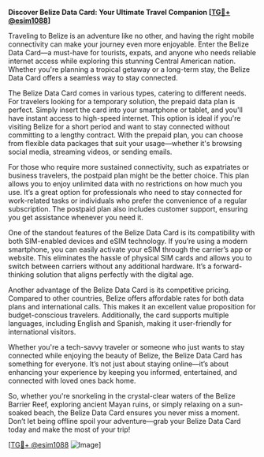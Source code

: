 **Discover Belize Data Card: Your Ultimate Travel Companion [[TG💪+ @esim1088](https://t.me/s/esim1088)]**

Traveling to Belize is an adventure like no other, and having the right mobile connectivity can make your journey even more enjoyable. Enter the Belize Data Card—a must-have for tourists, expats, and anyone who needs reliable internet access while exploring this stunning Central American nation. Whether you're planning a tropical getaway or a long-term stay, the Belize Data Card offers a seamless way to stay connected.

The Belize Data Card comes in various types, catering to different needs. For travelers looking for a temporary solution, the prepaid data plan is perfect. Simply insert the card into your smartphone or tablet, and you'll have instant access to high-speed internet. This option is ideal if you're visiting Belize for a short period and want to stay connected without committing to a lengthy contract. With the prepaid plan, you can choose from flexible data packages that suit your usage—whether it's browsing social media, streaming videos, or sending emails.

For those who require more sustained connectivity, such as expatriates or business travelers, the postpaid plan might be the better choice. This plan allows you to enjoy unlimited data with no restrictions on how much you use. It’s a great option for professionals who need to stay connected for work-related tasks or individuals who prefer the convenience of a regular subscription. The postpaid plan also includes customer support, ensuring you get assistance whenever you need it.

One of the standout features of the Belize Data Card is its compatibility with both SIM-enabled devices and eSIM technology. If you’re using a modern smartphone, you can easily activate your eSIM through the carrier’s app or website. This eliminates the hassle of physical SIM cards and allows you to switch between carriers without any additional hardware. It’s a forward-thinking solution that aligns perfectly with the digital age.

Another advantage of the Belize Data Card is its competitive pricing. Compared to other countries, Belize offers affordable rates for both data plans and international calls. This makes it an excellent value proposition for budget-conscious travelers. Additionally, the card supports multiple languages, including English and Spanish, making it user-friendly for international visitors.

Whether you're a tech-savvy traveler or someone who just wants to stay connected while enjoying the beauty of Belize, the Belize Data Card has something for everyone. It’s not just about staying online—it’s about enhancing your experience by keeping you informed, entertained, and connected with loved ones back home.

So, whether you're snorkeling in the crystal-clear waters of the Belize Barrier Reef, exploring ancient Mayan ruins, or simply relaxing on a sun-soaked beach, the Belize Data Card ensures you never miss a moment. Don’t let being offline spoil your adventure—grab your Belize Data Card today and make the most of your trip!

[[TG💪+ @esim1088](https://t.me/s/esim1088) ![Image](https://i.postimg.cc/Y0z9fWf4/image.png)]